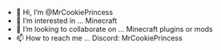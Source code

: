 - 👋 Hi, I’m @MrCookiePrincess
- 👀 I’m interested in ... Minecraft
- 💞️ I’m looking to collaborate on ... Minecraft plugins or mods
- 📫 How to reach me ... Discord: MrCookiePrincess

<!---
MrCookiePrincess/Cookie is a ✨ special ✨ repository because its `README.md` (this file) appears on your GitHub profile.
You can click the Preview link to take a look at your changes.
--->
